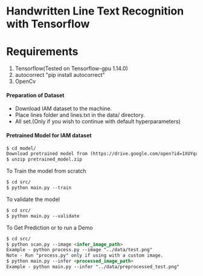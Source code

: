 # Handwritten Line Text Recognition with Tensorflow

# Requirements
1. Tensorflow(Tested on Tensorflow-gpu 1.14.0)
2. autocorrect "pip install autocorrect"
3. OpenCv

#### Preparation of Dataset
* Download IAM dataset to the machine.
* Place lines folder and lines.txt in the data/ directory.
* All set.(Only if you wish to continue with default hyperparameters)

#### Pretrained Model for IAM dataset
```markdown
$ cd model/
Download pretrained model from (https://drive.google.com/open?id=1XUYqrHP3bCxxiskMpGNr06xSYO5bAg9L)
$ unzip pretrained_model.zip
```


To Train the model from scratch
```markdown
$ cd src/
$ python main.py --train

```
To validate the model
```markdown
$ cd src/
$ python main.py --validate
```
To Get Prediction or to run a Demo
```markdown
$ cd src/
$ python scan.py --image <infer_image_path>
Example - python process.py --image "../data/test.png"
Note - Run "process.py" only if using with a custom image.
$ python main.py --infer <processed_image_path>
Example - python main.py --infer "../data/preprocessed_test.png"
```
